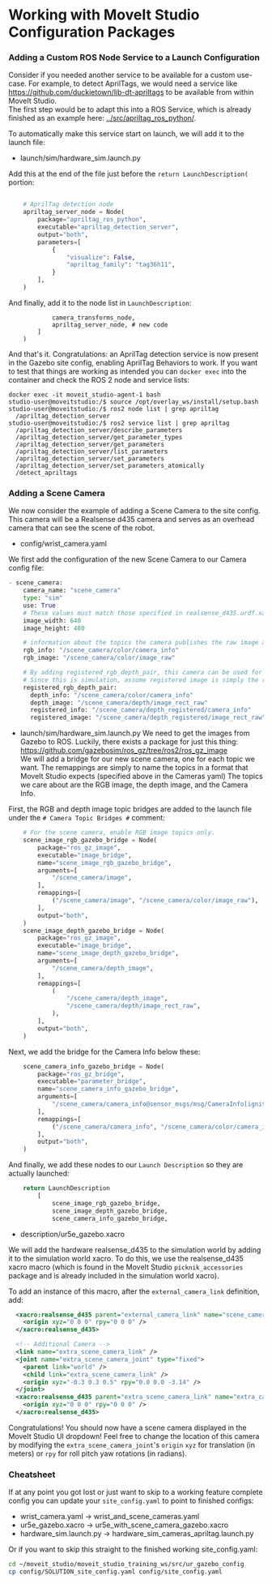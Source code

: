 # Working with MoveIt Studio Configuration Packages

### Adding a Custom ROS Node Service to a Launch Configuration

Consider if you needed another service to be available for a custom use-case.
For example, to detect AprilTags, we would need a service like https://github.com/duckietown/lib-dt-apriltags to be available from within MoveIt Studio.  
The first step would be to adapt this into a ROS Service, which is already finished as an example here: [../src/apriltag_ros_python/](../src/apriltag_ros_python).

To automatically make this service start on launch, we will add it to the launch file:

- launch/sim/hardware_sim.launch.py

Add this at the end of the file just before the `return LaunchDescription(` portion:

```python

    # AprilTag detection node
    apriltag_server_node = Node(
        package="apriltag_ros_python",
        executable="apriltag_detection_server",
        output="both",
        parameters=[
            {
                "visualize": False,
                "apriltag_family": "tag36h11",
            }
        ],
    )

```

And finally, add it to the node list in `LaunchDescription`:

```python3
            camera_transforms_node,
            apriltag_server_node, # new code
        ]
    )
```

And that's it. Congratulations: an AprilTag detection service is now present in the Gazebo site config, enabling AprilTag Behaviors to work.
If you want to test that things are working as intended you can `docker exec` into the container and check the ROS 2 node and service lists:

```console
docker exec -it moveit_studio-agent-1 bash
studio-user@moveitstudio:/$ source /opt/overlay_ws/install/setup.bash
studio-user@moveitstudio:/$ ros2 node list | grep apriltag
  /apriltag_detection_server
studio-user@moveitstudio:/$ ros2 service list | grep apriltag
  /apriltag_detection_server/describe_parameters
  /apriltag_detection_server/get_parameter_types
  /apriltag_detection_server/get_parameters
  /apriltag_detection_server/list_parameters
  /apriltag_detection_server/set_parameters
  /apriltag_detection_server/set_parameters_atomically
  /detect_apriltags
```

### Adding a Scene Camera

We now consider the example of adding a Scene Camera to the site config.
This camera will be a Realsense d435 camera and serves as an overhead camera that can see the scene of the robot.

- config/wrist_camera.yaml

We first add the configuration of the new Scene Camera to our Camera config file:

```python
- scene_camera:
    camera_name: "scene_camera"
    type: "sim"
    use: True
    # These values must match those specified in realsense_d435.urdf.xacro
    image_width: 640
    image_height: 480

    # information about the topics the camera publishes the raw image and info
    rgb_info: "/scene_camera/color/camera_info"
    rgb_image: "/scene_camera/color/image_raw"

    # By adding registered_rgb_depth_pair, this camera can be used for "Set Transform From Click"
    # Since this is simulation, assume registered image is simply the raw image.
    registered_rgb_depth_pair:
      depth_info: "/scene_camera/color/camera_info"
      depth_image: "/scene_camera/depth/image_rect_raw"
      registered_info: "/scene_camera/depth_registered/camera_info"
      registered_image: "/scene_camera/depth_registered/image_rect_raw"
```

- launch/sim/hardware_sim.launch.py
We need to get the images from Gazebo to ROS. Luckily, there exists a package for just this thing:
https://github.com/gazebosim/ros_gz/tree/ros2/ros_gz_image  
We will add a bridge for our new scene camera, one for each topic we want.
The remappings are simply to name the topics in a format that MoveIt Studio expects (specified above in the Cameras yaml)
The topics we care about are the RGB image, the depth image, and the Camera Info.

First, the RGB and depth image topic bridges are added to the launch file under the `# Camera Topic Bridges #` comment:

```python
    # For the scene camera, enable RGB image topics only.
    scene_image_rgb_gazebo_bridge = Node(
        package="ros_gz_image",
        executable="image_bridge",
        name="scene_image_rgb_gazebo_bridge",
        arguments=[
            "/scene_camera/image",
        ],
        remappings=[
            ("/scene_camera/image", "/scene_camera/color/image_raw"),
        ],
        output="both",
    )
    scene_image_depth_gazebo_bridge = Node(
        package="ros_gz_image",
        executable="image_bridge",
        name="scene_image_depth_gazebo_bridge",
        arguments=[
            "/scene_camera/depth_image",
        ],
        remappings=[
            (
                "/scene_camera/depth_image",
                "/scene_camera/depth/image_rect_raw",
            ),
        ],
        output="both",
    )
```

Next, we add the bridge for the Camera Info below these: 

```python
    scene_camera_info_gazebo_bridge = Node(
        package="ros_gz_bridge",
        executable="parameter_bridge",
        name="scene_camera_info_gazebo_bridge",
        arguments=[
            "/scene_camera/camera_info@sensor_msgs/msg/CameraInfo[ignition.msgs.CameraInfo",
        ],
        remappings=[
            ("/scene_camera/camera_info", "/scene_camera/color/camera_info"),
        ],
        output="both",
    )
```

And finally, we add these nodes to our `Launch Description` so they are actually launched:
```python
    return LaunchDescription
        [
            scene_image_rgb_gazebo_bridge,
            scene_image_depth_gazebo_bridge,
            scene_camera_info_gazebo_bridge,
```

- description/ur5e_gazebo.xacro

We will add the hardware realsense_d435 to the simulation world by adding it to the simulation world xacro.
To do this, we use the realsense_d435 xacro macro (which is found in the MoveIt Studio `picknik_accessories` package and is already included in the simulation world xacro).

To add an instance of this macro, after the `external_camera_link` definition, add:

```xml
  <xacro:realsense_d435 parent="external_camera_link" name="scene_camera" visible="false" simulate_depth="true">
    <origin xyz="0 0 0" rpy="0 0 0" />
  </xacro:realsense_d435>

  <!-- Additional Camera -->
  <link name="extra_scene_camera_link" />
  <joint name="extra_scene_camera_joint" type="fixed">
    <parent link="world" />
    <child link="extra_scene_camera_link" />
    <origin xyz="-0.3 0.3 0.5" rpy="0.0 0.0 -3.14" />
  </joint>
  <xacro:realsense_d435 parent="extra_scene_camera_link" name="extra_camera" visible="false" simulate_depth="false">
    <origin xyz="0 0 0" rpy="0 0 0" />
  </xacro:realsense_d435>

```

Congratulations! You should now have a scene camera displayed in the MoveIt Studio UI dropdown!
Feel free to change the location of this camera by modifying the `extra_scene_camera_joint`'s `origin` `xyz` for translation (in meters) or `rpy` for roll pitch yaw rotations (in radians).


### Cheatsheet

If at any point you got lost or just want to skip to a working feature complete config you can update your `site_config.yaml` to point to finished configs:

- wrist_camera.yaml &rarr; wrist_and_scene_cameras.yaml
- ur5e_gazebo.xacro &rarr; ur5e_with_scene_camera_gazebo.xacro
- hardware_sim.launch.py &rarr; hardware_sim_cameras_apriltag.launch.py

Or if you want to skip this straight to the finished working site_config.yaml:

```bash
cd ~/moveit_studio/moveit_studio_training_ws/src/ur_gazebo_config
cp config/SOLUTION_site_config.yaml config/site_config.yaml
```
